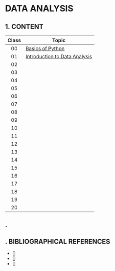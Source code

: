 # DATA ANALYSIS

## 1. CONTENT

| Class | Topic                                                      |
|:-----:|------------------------------------------------------------|
|  00   | [Basics of Python](./Class00/01-variables.py)              |
|  01   | [Introduction to Data Analysis](./Class01/introduction.md) |
|  02   | []()                                                       |
|  03   | []()                                                       |
|  04   | []()                                                       |
|  05   | []()                                                       |
|  06   | []()                                                       |
|  07   | []()                                                       |
|  08   | []()                                                       |
|  09   | []()                                                       |
|  10   | []()                                                       |
|  11   | []()                                                       |
|  12   | []()                                                       |
|  13   | []()                                                       |
|  14   | []()                                                       |
|  15   | []()                                                       |
|  16   | []()                                                       |
|  17   | []()                                                       |
|  18   | []()                                                       |
|  19   | []()                                                       |
|  20   | []()                                                       |

## .

## . BIBLIOGRAPHICAL REFERENCES

- [] []()
- [] []()
- [] []()
